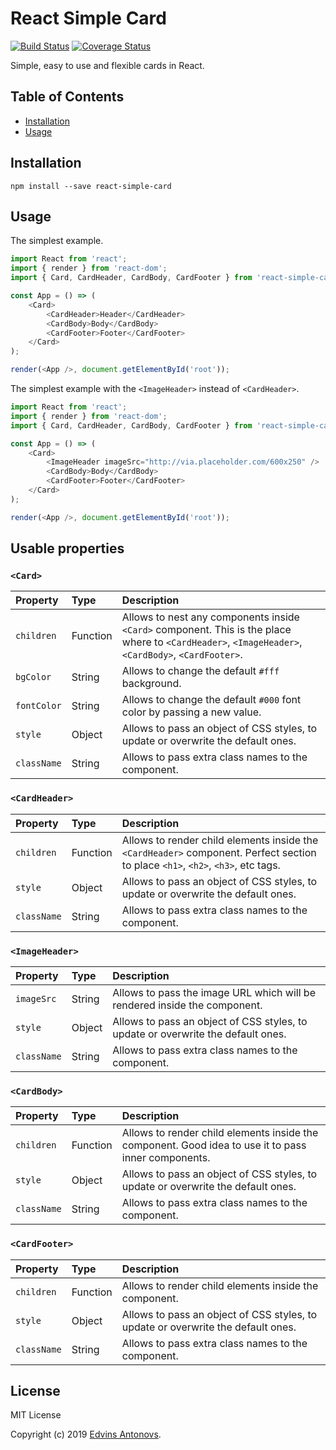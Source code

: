 # React Simple Card

[![Build Status](https://travis-ci.org/ummahusla/react-simple-card.svg?branch=master)](https://travis-ci.org/ummahusla/react-simple-card) [![Coverage Status](https://coveralls.io/repos/github/ummahusla/react-simple-card/badge.svg?branch=master)](https://coveralls.io/github/ummahusla/react-simple-card?branch=master)

Simple, easy to use and flexible cards in React.

## Table of Contents

-   [Installation](#installation)
-   [Usage](#usage)

## Installation

```
npm install --save react-simple-card
```

## Usage

The simplest example.

```js
import React from 'react';
import { render } from 'react-dom';
import { Card, CardHeader, CardBody, CardFooter } from 'react-simple-card';

const App = () => (
    <Card>
        <CardHeader>Header</CardHeader>
        <CardBody>Body</CardBody>
        <CardFooter>Footer</CardFooter>
    </Card>
);

render(<App />, document.getElementById('root'));
```

The simplest example with the `<ImageHeader>` instead of `<CardHeader>`.

```js
import React from 'react';
import { render } from 'react-dom';
import { Card, CardHeader, CardBody, CardFooter } from 'react-simple-card';

const App = () => (
    <Card>
        <ImageHeader imageSrc="http://via.placeholder.com/600x250" />
        <CardBody>Body</CardBody>
        <CardFooter>Footer</CardFooter>
    </Card>
);

render(<App />, document.getElementById('root'));
```

## Usable properties

### `<Card>`

| Property    | Type     | Description                                                                                                                                        |
| :---------- | :------- | :------------------------------------------------------------------------------------------------------------------------------------------------- |
| `children`  | Function | Allows to nest any components inside `<Card>` component. This is the place where to `<CardHeader>`, `<ImageHeader>`, `<CardBody>`, `<CardFooter>`. |
| `bgColor`   | String   | Allows to change the default `#fff` background.                                                                                                    |
| `fontColor` | String   | Allows to change the default `#000` font color by passing a new value.                                                                             |
| `style`     | Object   | Allows to pass an object of CSS styles, to update or overwrite the default ones.                                                                   |
| `className` | String   | Allows to pass extra class names to the component.                                                                                                 |

### `<CardHeader>`

| Property    | Type     | Description                                                                                                                     |
| :---------- | :------- | :------------------------------------------------------------------------------------------------------------------------------ |
| `children`  | Function | Allows to render child elements inside the `<CardHeader>` component. Perfect section to place `<h1>`, `<h2>`, `<h3>`, etc tags. |
| `style`     | Object   | Allows to pass an object of CSS styles, to update or overwrite the default ones.                                                |
| `className` | String   | Allows to pass extra class names to the component.                                                                              |

### `<ImageHeader>`

| Property    | Type   | Description                                                                      |
| :---------- | :----- | :------------------------------------------------------------------------------- |
| `imageSrc`  | String | Allows to pass the image URL which will be rendered inside the component.        |
| `style`     | Object | Allows to pass an object of CSS styles, to update or overwrite the default ones. |
| `className` | String | Allows to pass extra class names to the component.                               |

### `<CardBody>`

| Property    | Type     | Description                                                                                                    |
| :---------- | :------- | :------------------------------------------------------------------------------------------------------------- |
| `children`  | Function | Allows to render child elements inside the <CardBody> component. Good idea to use it to pass inner components. |
| `style`     | Object   | Allows to pass an object of CSS styles, to update or overwrite the default ones.                               |
| `className` | String   | Allows to pass extra class names to the component.                                                             |

### `<CardFooter>`

| Property    | Type     | Description                                                                      |
| :---------- | :------- | :------------------------------------------------------------------------------- |
| `children`  | Function | Allows to render child elements inside the <CardFooter> component.               |
| `style`     | Object   | Allows to pass an object of CSS styles, to update or overwrite the default ones. |
| `className` | String   | Allows to pass extra class names to the component.                               |

## License

MIT License

Copyright (c) 2019 [Edvins Antonovs](https://twitter.com/edvinsantonovs).
